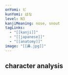 ```yaml
---
onYomi: ビ
kunYomi: はな
level: N3
kanjiMeaning: nose, snout
tagLinks:
  - "[[kanji]]"
  - "[[japanese]]"
  - "[[anatomy]]"
image: "[[鼻.jpg]]"
---
```

## character analysis